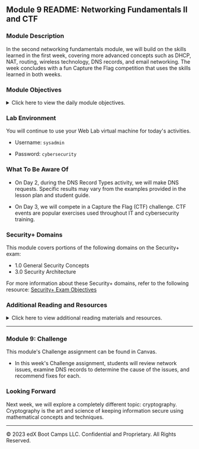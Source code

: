 ## Module 9 README: Networking Fundamentals II and CTF

### Module Description

In the second networking fundamentals module, we will build on the skills learned in the first week, covering more advanced concepts such as DHCP, NAT, routing, wireless technology, DNS records, and email networking. The week concludes with a fun Capture the Flag competition that uses the skills learned in both weeks. 

### Module Objectives 

<details>
    <summary>Click here to view the daily module objectives.</summary>

  <br>

- **Day 1:** IPs and Routing
  - Explain how DHCP and NAT assist with the transmission of data from private to public networks and from public to private networks.
  
  - Analyze packet captures to diagnose potential DHCP issues on a network.  
  
  - Optimize routing schemes by determining the shortest or quickest paths between multiple servers.
  
  - Use Wireshark to visualize wireless beacon signals, capture BSSIDs and SSIDs, and determine the type of wireless security being used by WAPs.
  
  - Use Aircrack-ng to obtain a wireless key and decrypt wireless traffic to determine security risks.
  
- **Day 2:** Email Networks and Security

  - Validate DNS records using `nslookup`.

  - Describe the process, protocols, and headers associated with email communication.

  - Analyze email headers to identify suspicious content.

- **Day 3:** Networking Capture the Flag
  - Compete in a networking Capture the Flag competition.

</details>


### Lab Environment

You will continue to use your Web Lab virtual machine for today's activities.  

- Username: `sysadmin`

- Password: `cybersecurity`

### What To Be Aware Of

- On Day 2, during the DNS Record Types activity, we will make DNS requests. Specific results may vary from the examples provided in the lesson plan and student guide. 

- On Day 3, we will compete in a Capture the Flag (CTF) challenge. CTF events are popular exercises used throughout IT and cybersecurity training.


### Security+ Domains 

This module covers portions of the following domains on the Security+ exam:

- 1.0 General Security Concepts 
- 3.0 Security Architecture


For more information about these Security+ domains, refer to the following resource: [Security+ Exam Objectives](https://assets.ctfassets.net/82ripq7fjls2/6TYWUym0Nudqa8nGEnegjG/0f9b974d3b1837fe85ab8e6553f4d623/CompTIA-Security-Plus-SY0-701-Exam-Objectives.pdf)


### Additional Reading and Resources

<details> 
<summary> Click here to view additional reading materials and resources. </summary>
</br>

These resources are provided as optional, recommended resources to supplement the concepts covered in this module.

- **Day 1 Resources**

  - [YouTube: DCHP Explained: Step by Step](https://www.youtube.com/watch?v=S43CFcpOZSI)
  - [YouTube: How NAT works](https://www.youtube.com/watch?v=QBqPzHEDzvo)
  - [comparitech.com: Types of Routing Protocols &ndash; The Ultimate Guide](https://www.comparitech.com/net-admin/routing-protocol-types-guide/)
  - [TechTarget: Wireless Security](https://searchsecurity.techtarget.com/feature/An-introduction-to-wireless-security)
  - [Aircrack.ng: Aircrack-ng Newbie Guide for Linux](https://www.aircrack-ng.org/doku.php?id=newbie_guide)

- **Day 2 Resources**

  - [NS1: DNS Records Explained](https://ns1.com/resources/dns-records-explained)
  - [Cybersecurity Insiders: Threat Hunting Through Email Headers](https://www.cybersecurity-insiders.com/threat-hunting-through-email-headers/)

- **Day 3 Resources**

  - [CTF101.org: Capture the Flag 101](https://ctf101.org/)

  - [AT&T Cybersecurity: CTF Hacking: What is Capture the Flag for a Newbie?](https://cybersecurity.att.com/blogs/security-essentials/capture-the-flag-ctf-what-is-it-for-a-newbie)



</details>

---

### Module 9: Challenge

This module's Challenge assignment can be found in Canvas.
- In this week's Challenge assignment, students will review network issues, examine DNS records to determine the cause of the issues, and recommend fixes for each.

### Looking Forward 

Next week, we will explore a completely different topic: cryptography. Cryptography is the art and science of keeping information secure using mathematical concepts and techniques.

---


© 2023 edX Boot Camps LLC. Confidential and Proprietary. All Rights Reserved.    
